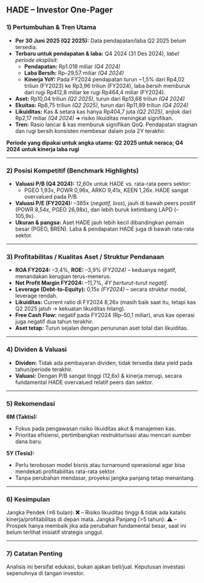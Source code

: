 ## HADE – Investor One-Pager

### 1) Pertumbuhan & Tren Utama
- **Per 30 Juni 2025 (Q2 2025):** Data pendapatan/laba Q2 2025 belum tersedia.  
- **Terbaru untuk pendapatan & laba:** Q4 2024 (31 Des 2024), *label periode eksplisit*:  
  - **Pendapatan:** Rp1.016 miliar *(Q4 2024)*  
  - **Laba Bersih:** Rp–29,57 miliar *(Q4 2024)*  
  - **Kinerja YoY:** Pada FY2024 pendapatan turun ~1,5% dari Rp4,02 triliun (FY2023) ke Rp3,96 triliun (FY2024), laba bersih memburuk dari rugi Rp412,8 miliar ke rugi Rp464,4 miliar (FY2024).  
- **Aset:** Rp10,04 triliun *(Q2 2025)*, turun dari Rp13,68 triliun *(Q4 2024)*
- **Ekuitas:** Rp8,75 triliun *(Q2 2025)*, turun dari Rp11,89 triliun *(Q4 2024)*
- **Likuiditas:** Kas & setara kas hanya Rp404,7 juta *(Q2 2025)*, anjlok dari Rp2,17 miliar *(Q4 2024)* ➜ risiko likuiditas meningkat signifikan.
- **Tren:** Rasio lancar & kas memburuk signifikan QoQ. Pendapatan stagnan dan rugi bersih konsisten membesar dalam pola 2Y terakhir.

**Periode yang dipakai untuk angka utama: Q2 2025 untuk neraca; Q4 2024 untuk kinerja laba rugi**

---

### 2) Posisi Kompetitif (Benchmark Highlights)
- **Valuasi P/B (Q4 2024):** 12,60x untuk HADE vs. rata-rata peers sektor:  
  - PGEO 1,93x, POWR 0,96x, ARKO 9,41x, KEEN 1,26x. HADE sangat overvalued pada P/B.
- **Valuasi P/E (FY2024):** –385x (*negatif, loss*), jauh di bawah peers positif (POWR 8,54x, PGEO 26,98x), dan lebih buruk ketimbang LAPD (–105,9x).
- **Ukuran & pangsa:** Aset HADE jauh lebih kecil dibandingkan pemain besar (PGEO, BREN). Laba & pendapatan HADE juga di bawah rata-rata sektor.

---

### 3) Profitabilitas / Kualitas Aset / Struktur Pendanaan
- **ROA FY2024:** –3,4%, **ROE:** –3,9% *(FY2024)* – keduanya negatif, menandakan kerugian terus-menerus.
- **Net Profit Margin FY2024:** –11,7%, *4Y berturut-turut negatif*.
- **Leverage (Debt-to-Equity):** 0,15x *(FY2024)* – secara struktur modal, leverage rendah.
- **Likuiditas:** Current ratio di FY2024 8,26x (masih baik saat itu, tetapi kas Q2 2025 jatuh → kekuatan likuiditas hilang).
- **Free Cash Flow:** negatif pada FY2024 (Rp–50,1 miliar), arus kas operasi juga negatif dua tahun terakhir.
- **Aset tetap:** Turun sejalan dengan penurunan aset total dan likuiditas.

---

### 4) Dividen & Valuasi
- **Dividen:** Tidak ada pembayaran dividen, tidak tersedia data yield pada tahun/periode terakhir.
- **Valuasi:** Dengan P/B sangat tinggi (12,6x) & kinerja merugi, secara fundamental HADE overvalued relatif peers dan sektor.

---

### 5) Rekomendasi
**6M (Taktis):**  
- Fokus pada pengawasan risiko likuiditas akut & manajemen kas.  
- Prioritas efisiensi, pertimbangkan restrukturisasi atau mencari sumber dana baru.

**5Y (Tesis):**  
- Perlu terobosan model bisnis atau turnaround operasional agar bisa mendekati profitabilitas rata-rata sektor.  
- Tanpa perubahan mendasar, proyeksi jangka panjang tetap menantang.

---

### 6) Kesimpulan
Jangka Pendek (≤6 bulan): **❌** – Risiko likuiditas tinggi & tidak ada katalis kinerja/profitabilitas di depan mata.
Jangka Panjang (>5 tahun): **⚠️** – Prospek hanya membaik jika ada perubahan fundamental besar, saat ini belum terlihat inisiatif strategis unggul.

---

### 7) Catatan Penting
Analisis ini bersifat edukasi, bukan ajakan beli/jual. Keputusan investasi sepenuhnya di tangan investor.